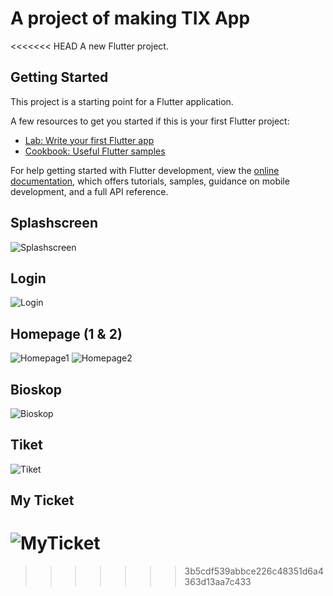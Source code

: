 # A project of making TIX App

<<<<<<< HEAD
A new Flutter project.

## Getting Started

This project is a starting point for a Flutter application.

A few resources to get you started if this is your first Flutter project:

- [Lab: Write your first Flutter app](https://docs.flutter.dev/get-started/codelab)
- [Cookbook: Useful Flutter samples](https://docs.flutter.dev/cookbook)

For help getting started with Flutter development, view the
[online documentation](https://docs.flutter.dev/), which offers tutorials,
samples, guidance on mobile development, and a full API reference.

## Splashscreen
![Splashscreen](assets/readme/Splashscreen.png)

## Login
![Login](assets/readme/Login.png)

## Homepage (1 & 2)
![Homepage1](assets/readme/Homepage1.png)
![Homepage2](assets/readme/Homepage2.png)

## Bioskop
![Bioskop](assets/readme/Bioskop.png)

## Tiket
![Tiket](assets/readme/Tiket.png)

## My Ticket
![MyTicket](assets/readme/My%20Ticket.png)
=======
>>>>>>> 3b5cdf539abbce226c48351d6a4363d13aa7c433
